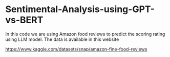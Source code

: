 # Sentimental-Analysis-using-GPT-vs-BERT

In this code we are using Amazon food reviews to predict the scoring rating using LLM model. The data is available in this website

https://www.kaggle.com/datasets/snap/amazon-fine-food-reviews

